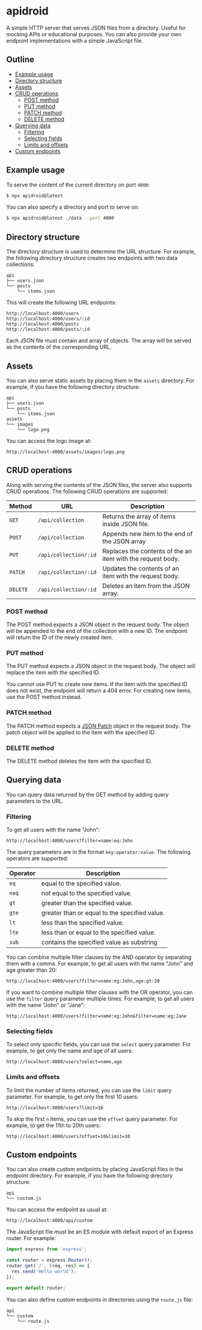 # apidroid

A simple HTTP server that serves JSON files from a directory. Useful for mocking APIs or educational purposes. You can also provide your own endpoint implementations with a simple JavaScript file.

## Outline

- [Example usage](#example-usage)
- [Directory structure](#directory-structure)
- [Assets](#assets)
- [CRUD operations](#crud-operations)
  - [POST method](#post-method)
  - [PUT method](#put-method)
  - [PATCH method](#patch-method)
  - [DELETE method](#delete-method)
- [Querying data](#querying-data)
  - [Filtering](#filtering)
  - [Selecting fields](#selecting-fields)
  - [Limits and offsets](#limits-and-offsets)
- [Custom endpoints](#custom-endpoints)

## Example usage

To serve the content of the current directory on port `4000`:

```bash
$ npx apidroid@latest
```

You can also specify a directory and port to serve on:

```bash
$ npx apidroid@latest ./data --port 4000
```

## Directory structure

The directory structure is used to determine the URL structure. For example, the following directory structure creates two endpoints with two data collections:

```
api
├── users.json
└── posts
    └── items.json
```

This will create the following URL endpoints:

```
http://localhost:4000/users
http://localhost:4000/users/:id
http://localhost:4000/posts
http://localhost:4000/posts/:id
```

Each JSON file must contain and array of objects. The array will be served as the contents of the corresponding URL.

## Assets

You can also serve static assets by placing them in the `assets` directory. For example, if you have the following directory structure:

```
api
├── users.json
└── posts
    └── items.json
assets
└── images
    └── logo.png
```

You can access the logo image at:

```
http://localhost:4000/assets/images/logo.png
```

## CRUD operations

Along with serving the contents of the JSON files, the server also supports CRUD operations. The following CRUD operations are supported:

| Method   | URL                   | Description                                                 |
| -------- | --------------------- | ----------------------------------------------------------- |
| `GET`    | `/api/collection`     | Returns the array of items inside JSON file.                |
| `POST`   | `/api/collection`     | Appends new item to the end of the JSON array               |
| `PUT`    | `/api/collection/:id` | Replaces the contents of the an item with the request body. |
| `PATCH`  | `/api/collection/:id` | Updates the contents of an item with the request body.      |
| `DELETE` | `/api/collection/:id` | Deletes an item from the JSON array.                        |

### POST method

The POST method expects a JSON object in the request body. The object will be appended to the end of the collection with a new ID. The endpoint will return the ID of the newly created item.

### PUT method

The PUT method expects a JSON object in the request body. The object will replace the item with the specified ID. 

You cannot use PUT to create new items. If the item with the specified ID does not exist, the endpoint will return a 404 error. For creating new items, use the POST method instead.

### PATCH method

The PATCH method expects a [JSON Patch](https://jsonpatch.com/) object in the request body. The patch object will be applied to the item with the specified ID.

### DELETE method

The DELETE method deletes the item with the specified ID.

## Querying data

You can query data returned by the GET method by adding query parameters to the URL. 

### Filtering

To get all users with the name "John":

```
http://localhost:4000/users?filter=name:eq:John
```

The query parameters are in the format `key:operator:value`. The following operators are supported:

| Operator | Description                                   |
| -------- | --------------------------------------------  |
| `eq`     | equal to the specified value.                 |
| `neq`    | not equal to the specified value.             |
| `gt`     | greater than the specified value.             |
| `gte`    | greater than or equal to the specified value. |
| `lt`     | less than the specified value.                |
| `lte`    | less than or equal to the specified value.    |
| `sub`    | contains the specified value as substring     |

You can combine multiple filter clauses by the AND operator by separating them with a comma. For example, to get all users with the name "John" and age greater than 20:

```
http://localhost:4000/users?filter=name:eg:John,age:gt:20
```

If you want to combine multiple filter clauses with the OR operator, you can use the `filter` query parameter multiple times. For example, to get all users with the name "John" or "Jane":

```
http://localhost:4000/users?filter=name:eg:John&filter=name:eg:Jane
```

### Selecting fields

To select only specific fields, you can use the `select` query parameter. For example, to get only the name and age of all users:

```
http://localhost:4000/users?select=name,age
```

### Limits and offsets

To limit the number of items returned, you can use the `limit` query parameter. For example, to get only the first 10 users:

```
http://localhost:4000/users?limit=10
```

To skip the first `n` items, you can use the `offset` query parameter. For example, to get the 11th to 20th users:

```
http://localhost:4000/users?offset=10&limit=10
```

## Custom endpoints

You can also create custom endpoints by placing JavaScript files in the endpoint directory. For example, if you have the following directory structure:

```
api
└── custom.js
```

You can access the endpoint as usual at:

```
http://localhost:4000/api/custom
```

The JavaScript file must be an ES module with default export of an Express router. For example:
 
```js
import express from 'express';

const router = express.Router();
router.get('/', (req, res) => {
  res.send('Hello world');
});

export default router;
```

You can also define custom endpoints in directories using the `route.js` file:

```
api
└── custom
    └── route.js
```
